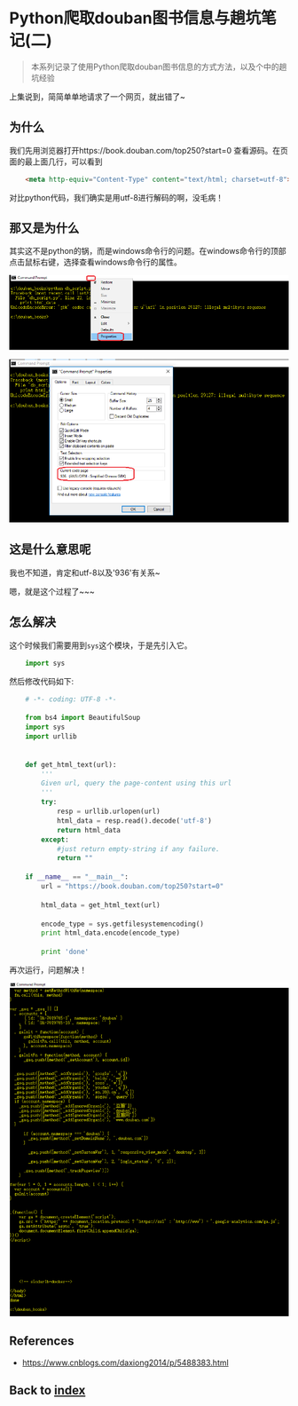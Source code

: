 # Python爬取douban图书信息与趟坑笔记(二)

> 本系列记录了使用Python爬取douban图书信息的方式方法，以及个中的趟坑经验

上集说到，简简单单地请求了一个网页，就出错了~

## 为什么
我们先用浏览器打开https://book.douban.com/top250?start=0 查看源码。在页面的最上面几行，可以看到
```html
    <meta http-equiv="Content-Type" content="text/html; charset=utf-8">
```
对比python代码，我们确实是用utf-8进行解码的啊，没毛病！

## 那又是为什么
其实这不是python的锅，而是windows命令行的问题。在windows命令行的顶部点击鼠标右键，选择查看windows命令行的属性。

![Image](../images/Python_0005_0003.png)

![Image](../images/Python_0005_0004.png)

## 这是什么意思呢
我也不知道，肯定和utf-8以及'936'有关系~ </p>
嗯，就是这个过程了~~~

## 怎么解决
这个时候我们需要用到```sys```这个模块，于是先引入它。
```python
    import sys
```
然后修改代码如下:
```python
    # -*- coding: UTF-8 -*-

    from bs4 import BeautifulSoup
    import sys
    import urllib


    def get_html_text(url):
        '''
        Given url, query the page-content using this url
        '''
        try:
            resp = urllib.urlopen(url)
            html_data = resp.read().decode('utf-8')
            return html_data
        except:
            #just return empty-string if any failure.
            return ""

    if __name__ == "__main__":    
        url = "https://book.douban.com/top250?start=0"

        html_data = get_html_text(url)

        encode_type = sys.getfilesystemencoding()
        print html_data.encode(encode_type)

        print 'done'
```
再次运行，问题解决！

![Image](../images/Python_0005_0005.png)

## References
- https://www.cnblogs.com/daxiong2014/p/5488383.html

## Back to [index](./index.md)
